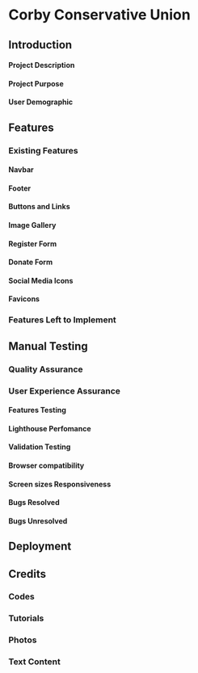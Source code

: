 # Corby Conservative Union
## Introduction
#### Project Description
#### Project Purpose
#### User Demographic
## Features
### Existing Features
#### Navbar
#### Footer
#### Buttons and Links
#### Image Gallery
#### Register Form
#### Donate Form
#### Social Media Icons
#### Favicons
### Features Left to Implement
## Manual Testing
### Quality Assurance
### User Experience Assurance
#### Features Testing
#### Lighthouse Perfomance
#### Validation Testing
#### Browser compatibility
#### Screen sizes Responsiveness
#### Bugs Resolved
#### Bugs Unresolved
## Deployment
## Credits
### Codes
### Tutorials
### Photos
### Text Content